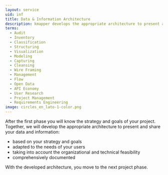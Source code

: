 ```yaml
---
layout: service
uid: inf
title: Data & Information Architecture
description: kmapper develops the appropriate architecture to present and share your data and information
terms: 
  - Audit
  - Inventory
  - Classification
  - Structuring
  - Visualization
  - Modeling
  - Capturing
  - Cleansing
  - Wire Framing
  - Management
  - Flow
  - Open Data
  - API Economy
  - User Research
  - Project Management
  - Requirements Engineering
image: circles_en_lato-1-color.png
---
```


After the first phase you will know the strategy and goals of your project. Together, we will develop the appropriate architecture to present and share your data and information: 

- based on your strategy and goals 
- adapted to the needs of your users 
- taking into account the organizational and technical feasibility 
- comprehensively documented 

With the developed architecture, you move to the next project phase. 
